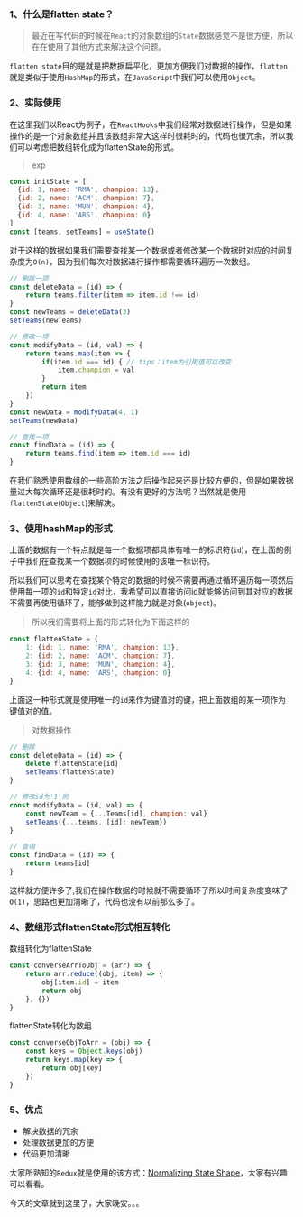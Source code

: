 ### 1、什么是flatten state？

> 最近在写代码的时候在`React`的对象数组的`State`数据感觉不是很方便，所以在在使用了其他方式来解决这个问题。

`flatten state`目的是就是把数据扁平化，更加方便我们对数据的操作，`flatten`就是类似于使用`HashMap`的形式，在`JavaScript`中我们可以使用`Object`。

### 2、实际使用

在这里我们以React为例子，在`ReactHooks`中我们经常对数据进行操作，但是如果操作的是一个对象数组并且该数组非常大这样时很耗时的，代码也很冗余，所以我们可以考虑把数组转化成为flattenState的形式。

> exp

```javascript
const initState = [
  {id: 1, name: 'RMA', champion: 13},
  {id: 2, name: 'ACM', champion: 7},
  {id: 3, name: 'MUN', champion: 4},
  {id: 4, name: 'ARS', champion: 0}
]
const [teams, setTeams] = useState()
```
对于这样的数据如果我们需要查找某一个数据或者修改某一个数据时对应的时间复杂度为`O(n)`，因为我们每次对数据进行操作都需要循环遍历一次数组。

```javascript
// 删除一项
const deleteData = (id) => {
    return teams.filter(item => item.id !== id)
}
const newTeams = deleteData(3)
setTeams(newTeams)

// 修改一项
const modifyData = (id, val) => {
    return teams.map(item => {
        if(item.id === id) { // tips：item为引用值可以改变
            item.champion = val
        }
        return item
    })
}
const newData = modifyData(4, 1)
setTeams(newData)

// 查找一项
const findData = (id) => {
    return teams.find(item => item.id === id)
}

```
在我们熟悉使用数组的一些高阶方法之后操作起来还是比较方便的，但是如果数据量过大每次循环还是很耗时的。有没有更好的方法呢？当然就是使用`flattenState`(`Object`)来解决。

### 3、使用hashMap的形式

上面的数据有一个特点就是每一个数据项都具体有唯一的标识符(`id`)，在上面的例子中我们在查找某一个数据项的时候使用的该唯一标识符。

所以我们可以思考在查找某个特定的数据的时候不需要再通过循环遍历每一项然后使用每一项的`id`和特定`id`对比，我希望可以直接访问id就能够访问到其对应的数据不需要再使用循环了，能够做到这样能力就是对象(`object`)。

> 所以我们需要将上面的形式转化为下面这样的
```javascript
const flattenState = {
    1: {id: 1, name: 'RMA', champion: 13},
    2: {id: 2, name: 'ACM', champion: 7},
    3: {id: 3, name: 'MUN', champion: 4},
    4: {id: 4, name: 'ARS', champion: 0}
}
```
上面这一种形式就是使用唯一的`id`来作为键值对的键，把上面数组的某一项作为键值对的值。

> 对数据操作

```javascript
// 删除
const deleteData = (id) => {
    delete flattenState[id]
    setTeams(flattenState)
}

// 修改id为'1'的
const modifyData = (id, val) => {
    const newTeam = {...Teams[id], champion: val}
    setTeams({...teams, [id]: newTeam})
}

// 查询
const findData = (id) => {
    return teams[id]
}

```
这样就方便许多了,我们在操作数据的时候就不需要循环了所以时间复杂度变味了`O(1)`，思路也更加清晰了，代码也没有以前那么多了。

### 4、数组形式flattenState形式相互转化

数组转化为flattenState
```javascript
const converseArrToObj = (arr) => {
    return arr.reduce((obj, item) => {
        obj[item.id] = item
        return obj
    }, {})
}
```
flattenState转化为数组
```javascript
const converseObjToArr = (obj) => {
    const keys = Object.keys(obj)
    return keys.map(key => {
        return obj[key]
    })
}
```

### 5、优点
- 解决数据的冗余
- 处理数据更加的方便
- 代码更加清晰

大家所熟知的`Redux`就是使用的该方式：[Normalizing State Shape](https://redux.js.org/recipes/structuring-reducers/normalizing-state-shape/)，大家有兴趣可以看看。

今天的文章就到这里了，大家晚安。。。
